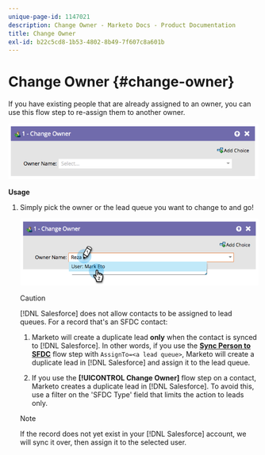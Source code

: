 ```yaml
---
unique-page-id: 1147021
description: Change Owner - Marketo Docs - Product Documentation
title: Change Owner
exl-id: b22c5cd8-1b53-4802-8b49-7f607c8a601b
---
```

# Change Owner {#change-owner}

If you have existing people that are already assigned to an owner, you can use this flow step to re-assign them to another owner.

![](assets/image2014-9-22-15-3a1-3a3.png)

**Usage**

1. Simply pick the owner or the lead queue you want to change to and go!

   ![](assets/image2014-9-22-15-3a1-3a6.png)

   >[!CAUTION]
   >
   >[!DNL Salesforce] does not allow contacts to be assigned to lead queues. For a record that's an SFDC contact:
   >
   >1. Marketo will create a duplicate lead **only** when the contact is synced to [!DNL Salesforce]. In other words, if you use the **[Sync Person to SFDC](/help/marketo/product-docs/core-marketo-concepts/smart-campaigns/salesforce-flow-actions/sync-person-to-sfdc.md)** flow step with `AssignTo=<a lead queue>`, Marketo will create a duplicate lead in [!DNL Salesforce] and assign it to the lead queue.
   >
   >1. If you use the **[!UICONTROL Change Owner]** flow step on a contact, Marketo creates a duplicate lead in [!DNL Salesforce]. To avoid this, use a filter on the 'SFDC Type' field that limits the action to leads only.

   >[!NOTE]
   >
   >If the record does not yet exist in your [!DNL Salesforce] account, we will sync it over, then assign it to the selected user.
